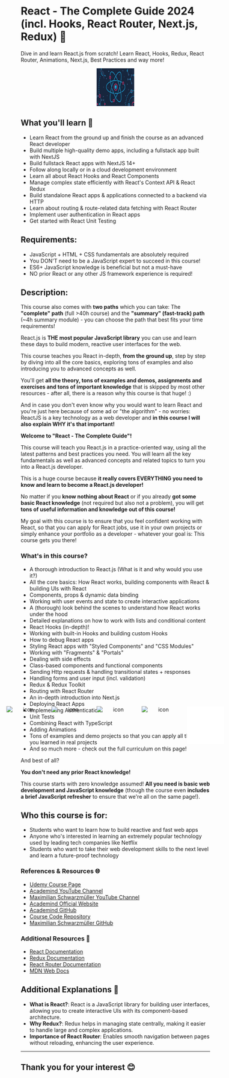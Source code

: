 # React - The Complete Guide 2024 (incl. Hooks, React Router, Next.js, Redux) 🌟

Dive in and learn React.js from scratch! Learn React, Hooks, Redux, React Router, Animations, Next.js, Best Practices and way more!

<div align="center" style="position: absolute; top: 50%; left: 50%; transform: translate(-50%, -50%); display: flex; justify-content: center; align-items: center;">
  <img style="margin: 0 10px;" src="https://techstack-generator.vercel.app/react-icon.svg" alt="icon" width="100" height="100" />
  <img style="margin: 0 10px;" src="https://techstack-generator.vercel.app/redux-icon.svg" alt="icon" width="100" height="100" />
  <img style="margin: 0 10px;" src="https://techstack-generator.vercel.app/js-icon.svg" alt="icon" width="100" height="100" />
  <img style="margin: 0 10px;" src="https://techstack-generator.vercel.app/jest-icon.svg" alt="icon" width="100" height="100" />
  <!-- <img style="margin: 0 10px;" src="https://techstack-generator.vercel.app/github-icon.svg" alt="icon" width="100" height="100" /> -->
  <img style="margin: 0 10px;" src="https://github.com/rebhi-2002/React-Complete-Guide-2024/blob/main/Assets/github-icon.svg" alt="icon" width="100" height="100">
</div>

<div align="center">
  <img style="margin: 0 10px;" src="https://github.com/rebhi-2002/React-Complete-Guide-2024/blob/main/Assets/photo_2023-05-21_14-08-08.jpg" alt="icon" width="100" height="100">
</div>

## What you'll learn 🚀

- Learn React from the ground up and finish the course as an advanced React developer
- Build multiple high-quality demo apps, including a fullstack app built with NextJS
- Build fullstack React apps with NextJS 14+
- Follow along locally or in a cloud development environment
- Learn all about React Hooks and React Components
- Manage complex state efficiently with React's Context API & React Redux
- Build standalone React apps & applications connected to a backend via HTTP
- Learn about routing & route-related data fetching with React Router
- Implement user authentication in React apps
- Get started with React Unit Testing

## Requirements:

- JavaScript + HTML + CSS fundamentals are absolutely required
- You DON'T need to be a JavaScript expert to succeed in this course!
- ES6+ JavaScript knowledge is beneficial but not a must-have
- NO prior React or any other JS framework experience is required!

## Description:

This course also comes with **two paths** which you can take: The **"complete" path** (full >40h course) and the **"summary" (fast-track) path** (~4h summary module) - you can choose the path that best fits your time requirements!

React.js is **THE most popular JavaScript library** you can use and learn these days to build modern, reactive user interfaces for the web.

This course teaches you React in-depth, **from the ground up**, step by step by diving into all the core basics, exploring tons of examples and also introducing you to advanced concepts as well.

You'll get **all the theory, tons of examples and demos, assignments and exercises and tons of important knowledge** that is skipped by most other resources - after all, there is a reason why this course is that huge! :)

And in case you don't even know why you would want to learn React and you're just here because of some ad or "the algorithm" - no worries: ReactJS is a key technology as a web developer and **in this course I will also explain WHY it's that important!**

**Welcome to "React - The Complete Guide"!**

This course will teach you React.js in a practice-oriented way, using all the latest patterns and best practices you need. You will learn all the key fundamentals as well as advanced concepts and related topics to turn you into a React.js developer.

This is a huge course because **it really covers EVERYTHING you need to know and learn to become a React.js developer!**

No matter if you **know nothing about React** or if you already **got some basic React knowledge** (not required but also not a problem), you will get **tons of useful information and knowledge out of this course!**

My goal with this course is to ensure that you feel confident working with React, so that you can apply for React jobs, use it in your own projects or simply enhance your portfolio as a developer - whatever your goal is: This course gets you there!

### What's in this course?

- A thorough introduction to React.js (What is it and why would you use it?)
- All the core basics: How React works, building components with React & building UIs with React
- Components, props & dynamic data binding
- Working with user events and state to create interactive applications
- A (thorough) look behind the scenes to understand how React works under the hood
- Detailed explanations on how to work with lists and conditional content
- React Hooks (in-depth)!
- Working with built-in Hooks and building custom Hooks
- How to debug React apps
- Styling React apps with "Styled Components" and "CSS Modules"
- Working with "Fragments" & "Portals"
- Dealing with side effects
- Class-based components and functional components
- Sending Http requests & handling transitional states + responses
- Handling forms and user input (incl. validation)
- Redux & Redux Toolkit
- Routing with React Router
- An in-depth introduction into Next.js
- Deploying React Apps
- Implementing Authentication
- Unit Tests
- Combining React with TypeScript
- Adding Animations
- Tons of examples and demo projects so that you can apply all the things you learned in real projects
- And so much more - check out the full curriculum on this page!

And best of all?

**You don't need any prior React knowledge!**

This course starts with zero knowledge assumed! **All you need is basic web development and JavaScript knowledge** (though the course even **includes a brief JavaScript refresher** to ensure that we're all on the same page!).

## Who this course is for:

- Students who want to learn how to build reactive and fast web apps
- Anyone who's interested in learning an extremely popular technology used by leading tech companies like Netflix
- Students who want to take their web development skills to the next level and learn a future-proof technology

### References & Resources 🌐

- [Udemy Course Page](https://www.udemy.com/course/react-the-complete-guide-incl-redux/?couponCode=D_0724)
- [Academind YouTube Channel](https://www.youtube.com/channel/UCSJbGtTlrDami-tDGPUV9-w)
- [Maximilian Schwarzmüller YouTube Channel](https://www.youtube.com/@maximilian-schwarzmueller)
- [Academind Official Website](https://academind.com/)
- [Academind GitHub](https://github.com/academind)
- [Course Code Repository](https://github.com/academind/react-complete-guide-code/tree/master)
- [Maximilian Schwarzmüller GitHub](https://github.com/maxschwarzmueller)

### Additional Resources 📖

- [React Documentation](https://reactjs.org/docs/getting-started.html)
- [Redux Documentation](https://redux.js.org/introduction/getting-started)
- [React Router Documentation](https://reactrouter.com/en/main)
- [MDN Web Docs](https://developer.mozilla.org/en-US/)

## Additional Explanations 📝

- **What is React?**: React is a JavaScript library for building user interfaces, allowing you to create interactive UIs with its component-based architecture.
- **Why Redux?**: Redux helps in managing state centrally, making it easier to handle large and complex applications.
- **Importance of React Router**: Enables smooth navigation between pages without reloading, enhancing the user experience.

---

## Thank you for your interest 😊
